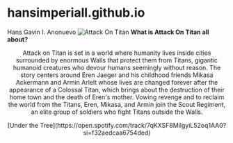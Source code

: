 # hansimperiall.github.io
Hans Gavin I. Anonuevo
![Attack On Titan](https://m.media-amazon.com/images/M/MV5BNDFjYTIxMjctYTQ2ZC00OGQ4LWE3OGYtNDdiMzNiNDZlMDAwXkEyXkFqcGdeQXVyNzI3NjY3NjQ@._V1_FMjpg_UX1000_.jpg)
**What is Attack On Titan all about?**
<p align="center">
Attack on Titan is set in a world where humanity lives inside cities surrounded by enormous Walls that protect them from Titans, gigantic humanoid creatures who devour humans seemingly without reason. The story centers around Eren Jaeger and his childhood friends Mikasa Ackermann and Armin Arlelt whose lives are changed forever after the appearance of a Colossal Titan, which brings about the destruction of their home town and the death of Eren's mother. Vowing revenge and to reclaim the world from the Titans, Eren, Mikasa, and Armin join the Scout Regiment, an elite group of soldiers who fight Titans outside the Walls.
<p align="center">
[Under the Tree](https://open.spotify.com/track/7qKXSF8MilgyiL52oq1AA0?si=f32aedcaa6754ded)
